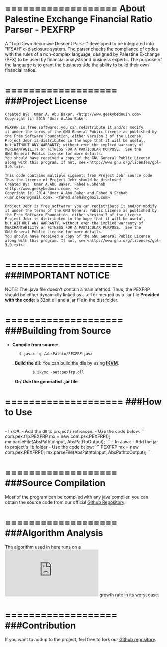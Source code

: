 ===================
About Palestine Exchange Financial Ratio Parser - PEXFRP
===================
A "Top Down Recursive Descent Parser" developed to be integrated into "IFSAH" e-disclosure system. The parser checks the compliance of codes with the rules of a non-complex language, designed by Palestine Exchange (PEX) to be used by financial analysts and business experts. The purpose of the language is to grant the business side the ability to build their own financial ratios.

===================
###Project License
===================

    Created By: 'Umar A. Abu Baker. <http://www.geekybedouin.com>
    Copyright (c) 2015 'Umar A.Abu Baker.
    
    PEXFRP is free software: you can redistribute it and/or modify
    it under the terms of the GNU General Public License as published by
    the Free Software Foundation, either version 3 of the License.
    Project Jebr is distributed in the hope that it will be useful,
    but WITHOUT ANY WARRANTY; without even the implied warranty of
    MERCHANTABILITY or FITNESS FOR A PARTICULAR PURPOSE.  See the
    GNU General Public License for more details.
    You should have received a copy of the GNU General Public License
    along with this program. If not, see <http://www.gnu.org/licenses/gpl-3.0.txt>.

    This code contains multiple sigments from Project Jebr source code
    Thus the license of Project Jebr should be disclosed
    Created By: 'Umar A.Abu Baker, Fahed N.Shehab <http://www.geekybedouin.com>, <>
    Copyright (c) 2014 'Umar A.Abu Baker and Fahed N.Shehab <umr.baker@gmail.com>, <fahed.shehab@gmail.com>

    Project Jebr is free software: you can redistribute it and/or modify
    it under the terms of the GNU General Public License as published by
    the Free Software Foundation, either version 3 of the License.
    Project Jebr is distributed in the hope that it will be useful,
    but WITHOUT ANY WARRANTY; without even the implied warranty of
    MERCHANTABILITY or FITNESS FOR A PARTICULAR PURPOSE.  See the
    GNU General Public License for more details.
    You should have received a copy of the GNU General Public License
    along with this program. If not, see <http://www.gnu.org/licenses/gpl-3.0.txt>.


====================
###IMPORTANT NOTICE
====================
NOTE: The .java file doesn't contain a main method. Thus, the PEXFRP should be either dynamiclly linked as a .dll or merged as a .jar file
**Provided with the code**: a 32bit dll and a jar file in the dist folder.

====================
###Building from Source
====================
- **Compile from source:**  
	   
		 $ javac -g /absPathto/PEXFRP.java
	  
   
	. **Build the dll:** You can build the dlls by using [**IKVM**](http://www.ikvm.net/).
	   
			 
			   $ ikvmc -out:pexfrp.dll 
			  
	. **Or/ Use the generated .jar file**


====================
###How to Use
====================
<br>
- In C#: 
   - Add the dll to project's refrences.
   - Use the code below:
   ```
	com.pex.frp.PEXFRP mx = new com.pex.PEXFRP();
	mx.parseFile(AbsPathtoInput, AbsPathtoOutput);
    ```
- In Java: 
    - Add the jar to project's lib folder
    - Use the code below:
  ```
	PEXFRP mx = new com.pex.PEXFRP();
	mx.parseFile(AbsPathtoInput, AbsPathtoOutput);
  ```

===================
###Source Compilation
===================
 Most of the program can be compiled with any java compiler.
you can obtain the source code from our official [Github Repository](https://github.com/geekybedouin/PEXFRP).

===================
###Algorithm Analysis
===================
The algorithm used in here runs on a ![equation](http://www.sciweavers.org/tex2img.php?eq=%24%5Cmathcal%7BO%7D%28n%5E2%29%24&bc=White&fc=Black&im=jpg&fs=12&ff=arev&edit=0) growth rate in its worst case.


===================
###Contribution
===================
If you want to addup to the project, feel free to fork our [Github repository](https://github.com/geekybedouin/PEXFRP).


